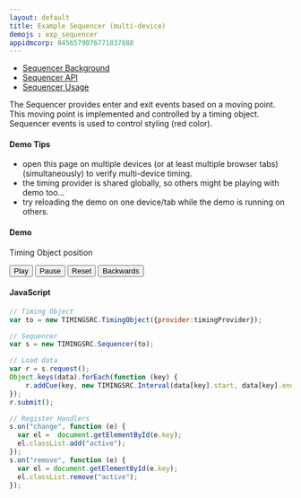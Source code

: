```yaml
---
layout: default
title: Example Sequencer (multi-device)
demojs : exp_sequencer
appidmcorp: 8456579076771837888
---
```


<style type="text/css">
	.active {color:red}
</style>

- [Sequencer Background](background_sequencer.html)
- [Sequencer API](api_sequencer.html)
- [Sequencer Usage](usage_sequencer.html)

The Sequencer provides enter and exit events based on a moving point. This moving point is implemented and controlled by a timing object.
Sequencer events is used to control styling (red color).

#### Demo Tips

- open this page on multiple devices (or at least multiple browser tabs) (simultaneously) to verify multi-device timing.
- the timing provider is shared globally, so others might be playing with demo too...
- try reloading the demo on one device/tab while the demo is running on others.

#### Demo

<p>
  <!-- Timing Objects position -->
  Timing Object position <span id="pos" style="font-weight:bold"></span>
</p>
<p>
  <!-- Timing Object Controls -->
  <button id="play">Play</button>
  <button id="pause">Pause</button>
  <button id="reset">Reset</button>
  <button id="backwards">Backwards</button>
</p>
<p>
  <div id="data"></div>
</p>


#### JavaScript


```javascript
// Timing Object
var to = new TIMINGSRC.TimingObject({provider:timingProvider});

// Sequencer
var s = new TIMINGSRC.Sequencer(to);

// Load data
var r = s.request();
Object.keys(data).forEach(function (key) {
	r.addCue(key, new TIMINGSRC.Interval(data[key].start, data[key].end));
});
r.submit();

// Register Handlers
s.on("change", function (e) {
  var el =  document.getElementById(e.key);
  el.classList.add("active");
});
s.on("remove", function (e) {
  var el = document.getElementById(e.key);
  el.classList.remove("active");
});
```
